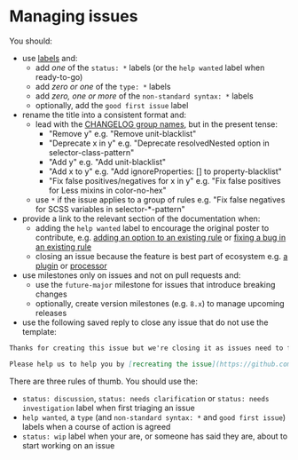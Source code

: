 # Managing issues

You should:

-   use [labels](https://github.com/stylelint/stylelint/labels) and:
    -   add _one_ of the `status: *` labels (or the `help wanted` label when ready-to-go)
    -   add _zero or one_ of the `type: *` labels
    -   add _zero, one or more_ of the `non-standard syntax: *` labels
    -   optionally, add the `good first issue` label
-   rename the title into a consistent format and:
    -   lead with the [CHANGELOG group names](pull-requests.md), but in the present tense:
        -   "Remove y" e.g. "Remove unit-blacklist"
        -   "Deprecate x in y" e.g. "Deprecate resolvedNested option in selector-class-pattern"
        -   "Add y" e.g. "Add unit-blacklist"
        -   "Add x to y" e.g. "Add ignoreProperties: [] to property-blacklist"
        -   "Fix false positives/negatives for x in y" e.g. "Fix false positives for Less mixins in color-no-hex"
    -   use `*` if the issue applies to a group of rules e.g. "Fix false negatives for SCSS variables in selector-*-pattern"
-   provide a link to the relevant section of the documentation when:
    -   adding the `help wanted` label to encourage the original poster to contribute, e.g. [adding an option to an existing rule](../developer-guide/rules.md#adding-an-option-to-an-existing-rule) or [fixing a bug in an existing rule](../developer-guide/rules.md#fixing-a-bug-in-an-existing-rule)
    -   closing an issue because the feature is best part of ecosystem e.g. [a plugin](../developer-guide/plugins.md) or [processor](../developer-guide/processors.md)
-   use milestones only on issues and not on pull requests and:
    -   use the `future-major` milestone for issues that introduce breaking changes
    -   optionally, create version milestones (e.g. `8.x`) to manage upcoming releases
-   use the following saved reply to close any issue that do not use the template:

```md
Thanks for creating this issue but we're closing it as issues need to follow one of our templates, so that we can clearly understand your particular circumstances.

Please help us to help you by [recreating the issue](https://github.com/stylelint/stylelint/issues/new/choose) using one of our templates.
```

There are three rules of thumb. You should use the:

-   `status: discussion`, `status: needs clarification` or `status: needs investigation` label when first triaging an issue
-   `help wanted`, a `type` (and `non-standard syntax: *` and `good first issue`) labels when a course of action is agreed
-   `status: wip` label when your are, or someone has said they are, about to start working on an issue
